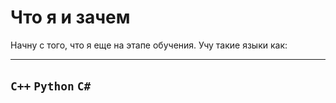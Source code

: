 # Что я и зачем
Начну с того, что я еще на этапе обучения. Учу такие языки как:

---
`C++` `Python` `C#`
---
